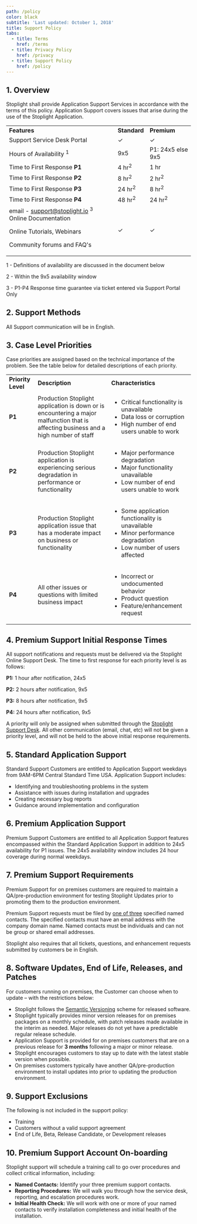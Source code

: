 ```yaml
---
path: /policy
color: black
subtitle: 'Last updated: October 1, 2018'
title: Support Policy
tabs:
  - title: Terms
    href: /terms
  - title: Privacy Policy
    href: /privacy
  - title: Support Policy
    href: /policy
---
```

## 1. Overview

Stoplight shall provide Application Support Services in accordance with the terms of this policy. Application Support covers issues that arise during the use of the Stoplight Application.

<table>
  <tr>
   <td><strong>Features</strong>
   </td>
   <td><strong>Standard</strong>
   </td>
   <td><strong>Premium</strong>
   </td>
  </tr>
  <tr>
   <td>Support Service Desk Portal
   </td>
   <td>✓
   </td>
   <td>✓
   </td>
  </tr>
  <tr>
   <td>Hours of Availability <sup>1</sup>
   </td>
   <td>9x5
   </td>
   <td>P1: 24x5 else 9x5
   </td>
  </tr>
  <tr>
   <td>Time to First Response <strong>P1</strong>
   </td>
   <td>4 hr<sup>2</sup>
   </td>
   <td>1 hr
   </td>
  </tr>
  <tr>
   <td>Time to First Response <strong>P2</strong>
   </td>
   <td>8 hr<sup>2</sup>
   </td>
   <td>2 hr<sup>2</sup>
   </td>
  </tr>
  <tr>
   <td>Time to First Response <strong>P3</strong>
   </td>
   <td>24 hr<sup>2</sup>
   </td>
   <td>8 hr<sup>2</sup>
   </td>
  </tr>
  <tr>
   <td>Time to First Response <strong>P4</strong>
   </td>
   <td>48 hr<sup>2</sup>
   </td>
   <td>24 hr<sup>2</sup>
   </td>
  </tr>
  <tr>
   <td>email - <a href="mailto:support@stoplight.io">support@stoplight.io</a> <sup>3 </sup>Online Documentation
<p>
Online Tutorials, Webinars
<p>
Community forums and FAQ's
   </td>
   <td>✓
   </td>
   <td>✓
   </td>
  </tr>
</table>


1 - Definitions of availability are discussed in the document below

2 - Within the 9x5 availability window

3 - P1-P4 Response time guarantee via ticket entered via Support Portal Only


## 2. Support Methods

All Support communication will be in English.


## 3. Case Level Priorities

Case priorities are assigned based on the technical importance of the problem. See the table below for detailed descriptions of each priority.


<table>
  <tr>
   <td><strong>Priority Level</strong>
   </td>
   <td><strong>Description</strong>
   </td>
   <td><strong>Characteristics</strong>
   </td>
  </tr>
  <tr>
   <td><strong>P1</strong>
   </td>
   <td>Production Stoplight application is down or is encountering a major malfunction that is affecting business and a high number of staff
   </td>
   <td><ul>

<li>Critical functionality is unavailable
<li>Data loss or corruption
<li>High number of end users unable to work</li></ul>

   </td>
  </tr>
  <tr>
   <td><strong>P2</strong>
   </td>
   <td>Production Stoplight application is experiencing serious degradation in performance or functionality
   </td>
   <td><ul>

<li>Major performance degradation
<li>Major functionality unavailable
<li>Low number of end users unable to work</li></ul>

   </td>
  </tr>
  <tr>
   <td><strong>P3</strong>
   </td>
   <td>Production Stoplight application issue that has a moderate impact on business or functionality
   </td>
   <td><ul>

<li>Some application functionality is unavailable
<li>Minor performance degradation
<li>Low number of users affected</li></ul>

   </td>
  </tr>
  <tr>
   <td><strong>P4</strong>
   </td>
   <td>All other issues or questions with limited business impact
   </td>
   <td><ul>

<li>Incorrect or undocumented behavior
<li>Product question
<li>Feature/enhancement request</li></ul>

   </td>
  </tr>
</table>

## 4. Premium Support Initial Response Times

All support notifications and requests must be delivered via the Stoplight Online Support Desk. The time to first response for each priority level is as follows:

**P1:** 1 hour after notification, 24x5

**P2:** 2 hours after notification, 9x5

**P3:** 8 hours after notification, 9x5

**P4:** 24 hours after notification, 9x5

A priority will only be assigned when submitted through the <span style="text-decoration:underline;">Stoplight Support Desk</span>. All other communication (email, chat, etc) will not be given a priority level, and will not be held to the above initial response requirements.

## 5. Standard Application Support

Standard Support Customers are entitled to Application Support weekdays from 9AM-6PM Central Standard Time USA. Application Support includes:

* Identifying and troubleshooting problems in the system
* Assistance with issues during installation and upgrades
* Creating necessary bug reports
* Guidance around implementation and configuration

## 6. Premium Application Support

Premium Support Customers are entitled to all Application Support features encompassed within the Standard Application Support in addition to 24x5 availability for P1 issues. The 24x5 availability window includes 24 hour coverage during normal weekdays.

## 7. Premium Support Requirements

Premium Support for on premises customers are required to maintain a QA/pre-production environment for testing Stoplight Updates prior to promoting them to the production environment.

Premium Support requests must be filed by <span style="text-decoration:underline;">one of three</span> specified named contacts. The specified contacts must have an email address with the company domain name.  Named contacts must be individuals and can not be group or shared email addresses.

Stoplight also requires that all tickets, questions, and enhancement requests submitted by customers be in English.

## 8. Software Updates, End of Life, Releases, and Patches

For customers running on premises, the Customer can choose when to update – with the restrictions below:

* Stoplight follows the [Semantic Versioning](https://semver.org/) scheme for released software.
* Stoplight typically provides minor version releases for on premises packages on a monthly schedule, with patch releases made available in the interim as needed. Major releases do not yet have a predictable regular release schedule.
* Application Support is provided for on premises customers that are on a previous release for **3 months** following a major or minor release.
* Stoplight encourages customers to stay up to date with the latest stable version when possible.
* On premises customers typically have another  QA/pre-production environment to install updates into prior to updating the production environment.

## 9. Support Exclusions

The following is not included in the support policy:

* Training
* Customers without a valid support agreement
* End of Life, Beta, Release Candidate, or Development releases

## 10. Premium Support Account On-boarding

Stoplight support will schedule a training call to go over procedures and collect critical information, including:

* **Named Contacts:** Identify your three premium support contacts.
* **Reporting Procedures:** We will walk you through how the service desk, reporting, and escalation procedures work.
* **Initial Health Check:** We will work with one or more of your named contacts to verify installation completeness and initial health of the installation.
